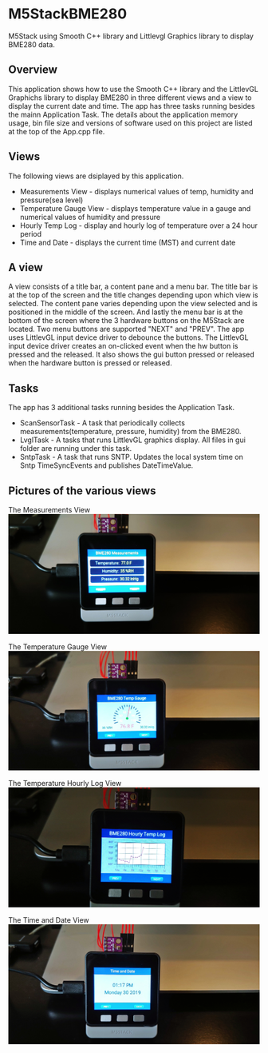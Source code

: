# M5StackBME280
M5Stack using Smooth C++ library and Littlevgl Graphics library to display BME280 data.

## Overview
This application shows how to use the Smooth C++ library and the LittlevGL Graphichs library
to display BME280 in three different views and a view to display the current date and time. 
The app has three tasks running besides the mainn Application Task.  The details about the
application memory usage, bin file size and versions of software used on this project are
listed at the top of the App.cpp file.

## Views
The following views are dsiplayed by this application.
- Measurements View - displays numerical values of temp, humidity and pressure(sea level)
- Temperature Gauge View - displays temperature value in a gauge and numerical values of humidity and pressure
- Hourly Temp Log - display and hourly log of temperature over a 24 hour period
- Time and Date - displays the current time (MST) and current date

## A view
A view consists of a title bar, a content pane and a menu bar.  The title bar is at the top of the screen
and the title changes depending upon which view is selected.  The content pane varies depending upon the view 
selected and is positioned in the middle of the screen.  And lastly the menu bar is at the bottom of the screen
where the 3 hardware buttons on the M5Stack are located.  Two menu buttons are supported "NEXT" and "PREV".
The app uses LittlevGL input device driver to debounce the buttons.  The LittlevGL input device driver creates an
on-clicked event when the hw button is pressed and the released.  It also shows the gui button pressed or released
when the hardware button is pressed or released.

## Tasks
The app has 3 additional tasks running besides the Application Task. 
- ScanSensorTask - A task that periodically collects measurements(temperature, pressure, humidity) from the BME280.
- LvglTask - A tasks that runs LittlevGL graphics display.  All files in gui folder are running under this task.
- SntpTask - A task that runs SNTP.  Updates the local system time on Sntp TimeSyncEvents and publishes DateTimeValue.

## Pictures of the various views
The Measurements View
![Measurement view](photos/measurements_view.jpg)

The Temperature Gauge View
![Temperature Gauge View](photos/temp_gauge_view.jpg)

The Temperature Hourly Log View
![Temperature Hourly Log](photos/temp_hourly_log_view.jpg)

The Time and Date View
![Time and Date View](photos/time_and_date_view.jpg)

